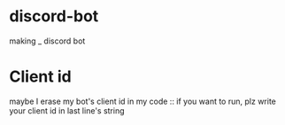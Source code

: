 # discord-bot
making _ discord bot

# Client id
maybe I erase my bot's client id in my code :: if you want to run, plz write your client id in last line's string
